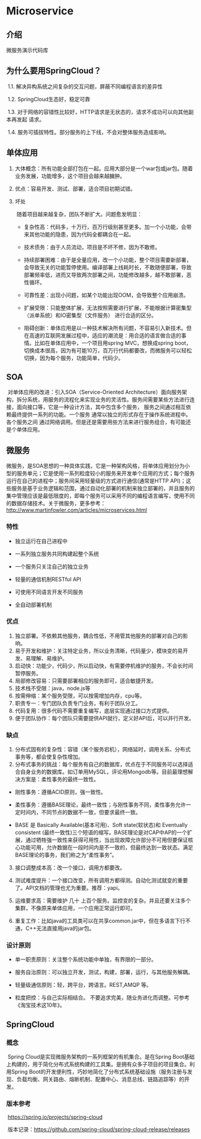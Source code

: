# Microservice

## 介绍
微服务演示代码库

## 为什么要用SpringCloud？

​		1.1. 解决异构系统之间复杂的交互问题，屏蔽不同编程语言的差异性

​		1.2. SpringCloud生态好，稳定可靠

​		1.3. 对于网络的容错性比较好，HTTP请求是无状态的，请求不成功可以向其他副本再发起 请求。

​		1.4. 服务可插拔特性。部分服务的上下线，不会对整体服务造成影响。

## 单体应用

1. 大体概念：所有功能全部打包在一起。应用大部分是一个war包或jar包。随着业务发展，功能增多，这个项目会越来越臃肿。

2. 优点：容易开发、测试、部署，适合项目初期试错。

3. 坏处

   ​		随着项目越来越复杂，团队不断扩大。问题愈发明显：

   - 复杂性高：代码多，十万行，百万行级别甚至更多。加一个小功能，会带来其他功能的隐患，因为代码全都耦合在一起。

   - 技术债务：由于人员流动，项目是不坏不修，因为不敢修。

   - 持续部署困难：由于是全量应用，改一个小功能，整个项目需要新部署，会导致无关的功能暂停使用。编译部署上线耗时长，不敢随便部署，导致部署频率低，进而又导致两次部署之间，功能修改越多，越不敢部署，恶性循环。

   - 可靠性差：出现小问题，如某个功能出现OOM，会导致整个应用崩溃。

   - 扩展受限：只能整体扩展，无法按照需要进行扩展，不能根据计算密集型（派单系统）和IO密集型（文件服务） 进行合适的区分。

   - 阻碍创新：单体应用是以一种技术解决所有问题，不容易引入新技术。但在高速的互联网发展过程中，适应的潮流是：用合适的语言做合适的事情。比如在单体应用中，一个项目用spring MVC，想换成spring boot，切换成本很高，因为有可能10万，百万行代码都要改，而微服务可以轻松切换，因为每个服务，功能简单，代码少。

## SOA

​		对单体应用的改进：引入SOA（Service-Oriented Architecture）面向服务架构，拆分系统，用服务的流程化来实现业务的灵活性。服务间需要某些方法进行连接，面向接口等，它是一种设计方法，其中包含多个服务， 服务之间通过相互依赖最终提供一系列的功能。一个服务 通常以独立的形式存在于操作系统进程中。各个服务之间 通过网络调用。但是还是需要用些方法来进行服务组合，有可能还是个单体应用。

## 微服务

​		微服务，是SOA思想的一种具体实践，它是一种架构风格，将单体应用划分为小型的服务单元；它是使用一系列粒度较小的服务来开发单个应用的方式；每个服务运行在自己的进程中；服务间采用轻量级的方式进行通信(通常是HTTP API)；这些服务是基于业务逻辑和范围，通过自动化部署的机制来独立部署的，并且服务的集中管理应该是最低限度的，即每个服务可以采用不同的编程语言编写，使用不同的数据存储技术。关于微服务，更多参考：http://www.martinfowler.com/articles/microservices.html

### 特性

- 独立运行在自己进程中
- 一系列独立服务共同构建起整个系统

- 一个服务只关注自己的独立业务

- 轻量的通信机制RESTful API

- 可使用不同语言开发不同服务

- 全自动部署机制

### 优点

1. 独立部署。不依赖其他服务，耦合性低，不用管其他服务的部署对自己的影响。
2. 易于开发和维护：关注特定业务，所以业务清晰，代码量少，模块变的易开发、易理解、易维护。
3. 启动快：功能少，代码少，所以启动快，有需要停机维护的服务，不会长时间暂停服务。
4. 局部修改容易：只需要部署相应的服务即可，适合敏捷开发。
5. 技术栈不受限：java，node.js等
6. 按需伸缩：某个服务受限，可以按需增加内存，cpu等。
7. 职责专一：专门团队负责专门业务，有利于团队分工。
8. 代码复用：很多代码不需要重复编写，底层实现通过接口方式提供。
9. 便于团队协作：每个团队只需要提供API就行，定义好API后，可以并行开发。

### 缺点

1. 分布式固有的复杂性：容错（某个服务宕机），网络延时，调用关系、分布式事务等，都会使复杂性增加。
2. 分布式事务的挑战：每个服务有自己的数据库，优点在于不同服务可以选择适合自身业务的数据库。如订单用MySQL，评论用Mongodb等。目前最理想解决方案是：柔性事务的最终一致性。

- 刚性事务：遵循ACID原则，强一致性。

- 柔性事务：遵循BASE理论，最终一致性；与刚性事务不同，柔性事务允许一定时间内，不同节点的数据不一致，但要求最终一致。

- BASE 是 Basically Available(基本可用)、Soft state(软状态)和 Eventually consistent (最终一致性)三个短语的缩写。BASE理论是对CAP中AP的一个扩展，通过牺牲强一致性来获得可用性，当出现故障允许部分不可用但要保证核心功能可用，允许数据在一段时间内是不一致的，但最终达到一致状态。满足BASE理论的事务，我们称之为“柔性事务”。

3. 接口调整成本高：改一个接口，调用方都要改。

4. 测试难度提升：一个接口改变，所有调用方都得测。自动化测试就变的重要了。API文档的管理也尤为重要。推荐：yapi。

5. 运维要求高：需要维护 几十 上百个服务。监控变的复杂。并且还要关注多个集群，不像原来单体应用，一个应用正常运行即可。

6. 重复工作：比如java的工具类可以在共享common.jar中，但在多语言下行不通，C++无法直接用java的jar包。

### 设计原则

- 单一职责原则：关注整个系统功能中单独，有界限的一部分。

- 服务自治原则：可以独立开发，测试，构建，部署，运行，与其他服务解耦。

- 轻量级通信原则：轻，跨平台，跨语言。REST,AMQP 等。

- 粒度把控：与自己实际相结合。 不要追求完美，随业务进化而调整。可参考《淘宝技术这10年》。

## SpringCloud

### 概念

​		Spring Cloud是实现微服务架构的一系列框架的有机集合。是在Spring Boot基础上构建的，用于简化分布式系统构建的工具集。是拥有众多子项目的项目集合。利用Spring Boot的开发便利性，巧妙地简化了分布式系统基础设施（服务注册与发现、负载均衡、网关路由、熔断机制、配置中心、消息总线、链路追踪等）的开发。

### 版本参考

​		https://spring.io/projects/spring-cloud

​		版本记录：https://github.com/spring-cloud/spring-cloud-release/releases